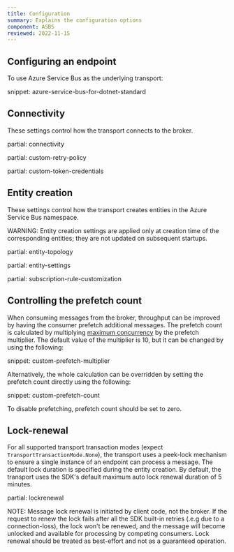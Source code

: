 ```yaml
---
title: Configuration
summary: Explains the configuration options
component: ASBS
reviewed: 2022-11-15
---
```


## Configuring an endpoint

To use Azure Service Bus as the underlying transport:

snippet: azure-service-bus-for-dotnet-standard

## Connectivity

These settings control how the transport connects to the broker.

partial: connectivity

partial: custom-retry-policy

partial: custom-token-credentials

## Entity creation

These settings control how the transport creates entities in the Azure Service Bus namespace.

WARNING: Entity creation settings are applied only at creation time of the corresponding entities; they are not updated on subsequent startups.

partial: entity-topology

partial: entity-settings

partial: subscription-rule-customization

## Controlling the prefetch count

When consuming messages from the broker, throughput can be improved by having the consumer prefetch additional messages. The prefetch count is calculated by multiplying [maximum concurrency](/nservicebus/operations/tuning.md) by the prefetch multiplier. The default value of the multiplier is 10, but it can be changed by using the following:

snippet: custom-prefetch-multiplier

Alternatively, the whole calculation can be overridden by setting the prefetch count directly using the following:

snippet: custom-prefetch-count

To disable prefetching, prefetch count should be set to zero.

## Lock-renewal

For all supported transport transaction modes (expect `TransportTransactionMode.None`), the transport uses a peek-lock mechanism to ensure a single instance of an endpoint can process a message. The default lock duration is specified during the entity creation. By default, the transport uses the SDK's default maximum auto lock renewal duration of 5 minutes.

partial: lockrenewal

NOTE: Message lock renewal is initiated by client code, not the broker. If the request to renew the lock fails after all the SDK built-in retries (.e.g due to a connection-loss), the lock won't be renewed, and the message will become unlocked and available for processing by competing consumers. Lock renewal should be treated as best-effort and not as a guaranteed operation.